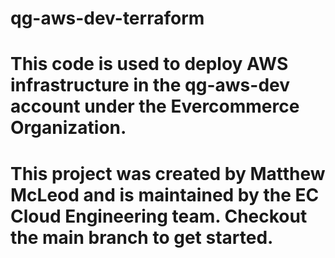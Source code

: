 # qg-aws-dev-terraform 
# This code is used to deploy AWS infrastructure in the qg-aws-dev account under the Evercommerce Organization.
# This project was created by Matthew McLeod and is maintained by the EC Cloud Engineering team. Checkout the main branch to get started.
